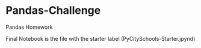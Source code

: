 # Pandas-Challenge
Pandas Homework

Final Notebook is the file with the starter label (PyCitySchools-Starter.jpynd)
